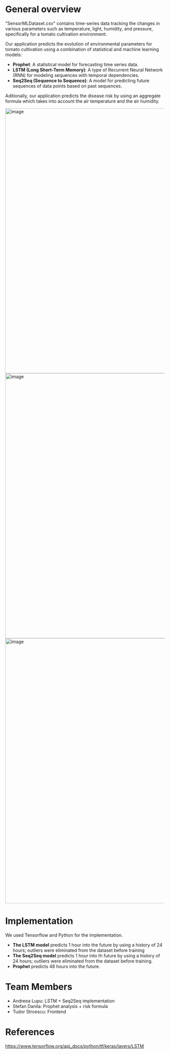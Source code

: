 # General overview
"SensorMLDataset.csv" contains time-series data tracking the changes in various parameters such as temperature, light, humidity, and pressure, specifically for a tomato cultivation environment.

Our application predicts the evolution of environmental parameters for tomato cultivation using a combination of statistical and machine learning models:
- **Prophet**: A statistical model for forecasting time series data.
- **LSTM (Long Short-Term Memory)**: A type of Recurrent Neural Network (RNN) for modeling sequences with temporal dependencies.
- **Seq2Seq (Sequence to Sequence)**: A model for predicting future sequences of data points based on past sequences.

Aditionally, our application predicts the disease risk by using an aggregate formula which takes into account the air temperature and the air humidity.

<img width="838" alt="image" src="https://github.com/alupu0607/SensorML/assets/100222484/7dffae1e-0218-44f1-a66f-2dfd561ddba6">
<img width="838" alt="image" src="https://github.com/alupu0607/SensorML/assets/100222484/ee7dac3b-a111-4aca-8452-bb92921874d3">
<img width="838" alt="image" src="https://github.com/alupu0607/SensorML/assets/100222484/b846fa41-d3fb-4f67-af4b-09424f23802f">

# Implementation
We used Tensorflow and Python for the implementation.
- **The LSTM model** predicts 1 hour into the future by using a history of 24 hours; outliers were eliminated from the dataset before training
- **The Seq2Seq model** predicts 1 hour into th future by using a history of 24 hours; outliers were eliminated from the dataset before training.
-  **Prophet** predicts 48 hours into the future.

# Team Members

- Andreea Lupu: LSTM + Seq2Seq implementation
- Stefan Danila: Prophet analysis + risk formula
- Tudor Stroescu: Frontend

# References 
https://www.tensorflow.org/api_docs/python/tf/keras/layers/LSTM
